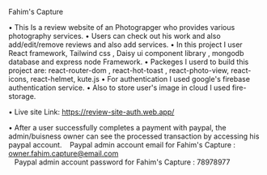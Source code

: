 Fahim's Capture

• This Is a review website of an Photograpger who provides various photography services.
• Users can check out his work and also add/edit/remove reviews and also add services.
• In this project I user React framework, Tailwind css , Daisy ui component library , mongodb database and express node Framework.
• Packeges I userd to build this project are: react-router-dom , react-hot-toast , react-photo-view, react-icons, react-helmet, kute.js
• For authentication I used google's firebase authentication service.
• Also to store user's image in cloud I used fire-storage.

• Live site Link: https://review-site-auth.web.app/

• After a user successfully completes a payment with paypal, the admin/buisness owner can see the processed transaction by accessing his paypal account.
&nbsp;&nbsp;&nbsp;Paypal admin account email for Fahim's Capture : owner.fahim.capture@email.com  
&nbsp;&nbsp;&nbsp;Paypal admin account password for Fahim's Capture : 78978977
